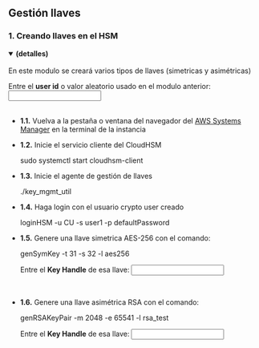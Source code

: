 ## Gestión llaves

### 1. Creando llaves en el HSM
<details open>
<summary><strong>(detalles)</strong></summary>
<br />
En este modulo se creará varios tipos de llaves (simetricas y asimétricas)

Entre el **user id** o valor aleatorio usado en el modulo anterior: <input type="text" id="user-id" onkeyup="copyval(this);"/><br>
<br>

- __1.1.__ Vuelva a la pestaña o ventana del navegador del [AWS Systems Manager](https://console.aws.amazon.com/ssm/home) en la terminal de la instancia
- __1.2.__ Inicie el servicio cliente del CloudHSM

    sudo systemctl start cloudhsm-client

- __1.3.__ Inicie el agente de gestión de llaves

    ./key_mgmt_util

- __1.4.__ Haga login con el usuario crypto user creado

    loginHSM -u CU -s user1 -p defaultPassword

- __1.5.__ Genere una llave simetrica AES-256 con el comando:

    genSymKey -t 31 -s 32 -l aes256

    Entre el **Key Handle** de esa llave: <input type="text" id="aes-256-key-handle" onkeyup="copyval(this);"/><br>
<br>

- __1.6.__ Genere una llave asimétrica RSA con el comando:

    genRSAKeyPair -m 2048 -e 65541 -l rsa_test

    Entre el **Key Handle** de esa llave: <input type="text" id="rsa-key-handle" onkeyup="copyval(this);"/><br>
<br>

- __1.7.__ Genere una llave de curva elíptica con el comando:

    genECCKeyPair -i 12 -l ecc12

- __1.8.__ Genere una wrapping key en el CloudHSM y tome nota de su **key handle**

    genSymKey -t 31 -s 32 -l wrappingKey

    Llene el **Key Handle** del wrapping key: <input type="text" id="wrapping-key-handle" onkeyup="copyval(this);"/><br>
    Tome nota también de ese numero en un editor de texto pues la va a necesitar en una etapa seguiente.
<br>

- __1.9.__ Saiga del agente con el comando:

    exit
</details>

### 2. Importando una llave AES-256 al CloudHSM
<details open>
<summary><strong>(detalles)</strong></summary>
<br />
En este modulo se va a importar una llave simetrica AES-256 al CloudHSM

- __2.1.__ Vuelva a la pestaña o ventana del navegador del [AWS Systems Manager](https://console.aws.amazon.com/ssm/home) en la terminal de la instancia
- __2.2.__ Genere una llave simetrica AES-256 para importación con la herramienta openssl

    openssl rand -out aes256-forImport.key 32

- __2.3.__ Use el comando imSymKey para importar al CloudHSM la llave AES-256 generada con openssl en el paso anteriormente.

    /opt/cloudhsm/bin/key_mgmt_util singlecmd loginHSM -u CU -s user1 -p defaultPassword imSymKey -f aes256-forImport.key -w <span class="wrapping-key-handle">&lt;wrapping key handle&gt;</span> -t 31 -l imported

</details>

### 3. Exportando la llave AES-256 del CloudHSM
<details open>
<summary><strong>(detalles)</strong></summary>
<br />

- __3.1.__ Exporte en texto plano la llave AES-256 creada anteriormente (key handle -k). El agente usa una llave AES-256 de wrapping creada anteriormente(key handle -w) en el CloudHSM. Entonces escribe la llave en texto plano al archivo AES-256-CHSM-unencrypted.key.

    /opt/cloudhsm/bin/key_mgmt_util singlecmd loginHSM -u CU -s user1 -p defaultPassword exSymKey -k <span class="aes-256-key-handle">&lt;AES-256 key handle&gt;</span> -w <span class="wrapping-key-handle">&lt;wrapping key handle&gt;</span> -out AES-256-CHSM-unencrypted.key

- __3.2.__ Importe la llave AES-256 en texto plano creada anteriormente (key handle -k).

    /opt/cloudhsm/bin/key_mgmt_util singlecmd loginHSM -u CU -s user1 -p defaultPassword imSymKey -t 31 -f AES-256-CHSM-unencrypted.key -w <span class="wrapping-key-handle">&lt;wrapping key handle&gt;</span> -l imported_fromPlaintext<br>

- __3.3.__ Exporte la misma llave AES-256 de manera cifrada con el comando:

    /opt/cloudhsm/bin/key_mgmt_util singlecmd loginHSM -u CU -s user1 -p defaultPassword wrapKey -k <span class="aes-256-key-handle">&lt;AES-256 key handle&gt;</span> -w <span class="wrapping-key-handle">&lt;wrapping key handle&gt;</span> -out AES-256-CHSM-encrypted.key<br>

- __3.4.__ Vuelva a importar esa llave cifrada al CloudHSM:

    /opt/cloudhsm/bin/key_mgmt_util singlecmd loginHSM -u CU -s user1 -p defaultPassword unWrapKey -f AES-256-CHSM-encrypted.key -w <span class="wrapping-key-handle">&lt;wrapping key handle&gt;</span><br>

- __3.5.__ Saiga del agente con el comando:

    exit
</details>

### 4. Usando openssl con llaves en el CloudHSM
<details open>
<summary><strong>(detalles)</strong></summary>
<br />

- __4.1.__ Instale la libreria

    wget https://s3.amazonaws.com/cloudhsmv2-software/CloudHsmClient/EL7/cloudhsm-client-dyn-latest.el7.x86_64.rpm<br>
    sudo yum install -y ./cloudhsm-client-dyn-latest.el7.x86_64.rpm<br>

- __4.2.__ Configure las credenciales

    export n3fips_password=user1:defaultPassword<br>

- __4.3.__ Cree un key pair

    openssl genrsa -engine cloudhsm -out fake_pem.key 2048<br>

- __4.4.__ Cree un CSR

    openssl req -engine cloudhsm -new -key fake_pem.key -out webserver.csr<br>

- __4.4.__ Cree un Certificado auto-firmado con el comando:

    openssl x509 -engine cloudhsm -req -days 365 -in webserver.csr -signkey fake_pem.key -out webserver.crt<br>
</details>

### 5. Ponga el certificado y fake_pem en el bucket S3
<details open>
<summary><strong>(detalles)</strong></summary>
<br />

- __5.1.__ Envie el archivo PEM de llave y el certificado generado al bucket S3 con los comandos

    aws s3 cp ./fake_pem.key s3://crypto-<span class="user-id">&lt;su user id&gt;</span>/<br>
    aws s3 cp ./webserver.crt s3://crypto-<span class="user-id">&lt;su user id&gt;</span>/<br>
